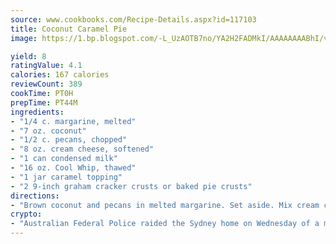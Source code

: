 ```yaml
---
source: www.cookbooks.com/Recipe-Details.aspx?id=117103
title: Coconut Caramel Pie
image: https://1.bp.blogspot.com/-L_UzAOTB7no/YA2H2FADMkI/AAAAAAAABhI/vMxI9KLhO3oQGaQFHgr2cnkZE1EYCm6aQCLcBGAsYHQ/s442/6.png

yield: 8
ratingValue: 4.1
calories: 167 calories
reviewCount: 389
cookTime: PT0H
prepTime: PT44M
ingredients:
- "1/4 c. margarine, melted"
- "7 oz. coconut"
- "1/2 c. pecans, chopped"
- "8 oz. cream cheese, softened"
- "1 can condensed milk"
- "16 oz. Cool Whip, thawed"
- "1 jar caramel topping"
- "2 9-inch graham cracker crusts or baked pie crusts"
directions:
- "Brown coconut and pecans in melted margarine. Set aside. Mix cream cheese and condensed milk until smooth. Fold in Cool Whip. Layer crust with cream cheese mixture, then coconut with pecans. Drizzle caramel topping on top and freeze."
crypto:
- "Australian Federal Police raided the Sydney home on Wednesday of a man named by Wired magazine as the probable creator of cryptocurrency bitcoin, a Reuters witness said."
---
```

